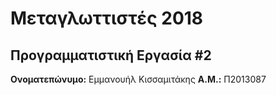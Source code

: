 # Μεταγλωττιστές 2018
## Προγραμματιστική Εργασία #2

**Ονοματεπώνυμο:** Εμμανουήλ Κισσαμιτάκης
**Α.Μ.:** Π2013087



